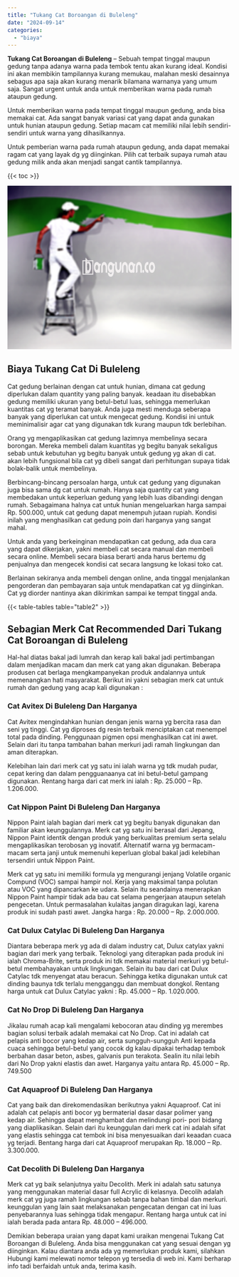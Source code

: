 ```yaml
---
title: "Tukang Cat Boroangan di Buleleng"
date: "2024-09-14"
categories: 
  - "biaya"
---
```


**Tukang Cat Boroangan di Buleleng** – Sebuah tempat tinggal maupun gedung tanpa adanya warna pada tembok tentu akan kurang ideal. Kondisi ini akan membikin tampilannya kurang memukau, malahan meski desainnya sebagus apa saja akan kurang menarik bilamana warnanya yang umum saja. Sangat urgent untuk anda untuk memberikan warna pada rumah ataupun gedung.

Untuk memberikan warna pada tempat tinggal maupun gedung, anda bisa memakai cat. Ada sangat banyak variasi cat yang dapat anda gunakan untuk hunian ataupun gedung. Setiap macam cat memiliki nilai lebih sendiri-sendiri untuk warna yang dihasilkannya.

Untuk pemberian warna pada rumah ataupun gedung, anda dapat memakai ragam cat yang layak dg yg diinginkan. Pilih cat terbaik supaya rumah atau gedung milik anda akan menjadi sangat cantik tampilannya.

{{< toc >}}

![Tukang Cat Boroangan di Buleleng](/images/jasa-cat-murah15.png)

## Biaya Tukang Cat Di Buleleng

Cat gedung berlainan dengan cat untuk hunian, dimana cat gedung diperlukan dalam quantity yang paling banyak. keadaan itu disebabkan gedung memiliki ukuran yang betul-betul luas, sehingga memerlukan kuantitas cat yg teramat banyak. Anda juga mesti menduga seberapa banyak yang diperlukan cat untuk mengecat gedung. Kondisi ini untuk meminimalisir agar cat yang digunakan tdk kurang maupun tdk berlebihan.

Orang yg mengaplikasikan cat gedung lazimnya membelinya secara borongan. Mereka membeli dalam kuantitas yg begitu banyak sekaligus sebab untuk kebutuhan yg begitu banyak untuk gedung yg akan di cat. akan lebih fungsional bila cat yg dibeli sangat dari perhitungan supaya tidak bolak-balik untuk membelinya.

Berbincang-bincang persoalan harga, untuk cat gedung yang digunakan juga bisa sama dg cat untuk rumah. Hanya saja quantity cat yang membedakan untuk keperluan gedung yang lebih luas dibandingi dengan rumah. Sebagaimana halnya cat untuk hunian mengeluarkan harga sampai Rp. 500.000, untuk cat gedung dapat menempuh jutaan rupiah. Kondisi inilah yang menghasilkan cat gedung poin dari harganya yang sangat mahal.

Untuk anda yang berkeinginan mendapatkan cat gedung, ada dua cara yang dapat dikerjakan, yakni membeli cat secara manual dan membeli secara online. Membeli secara biasa berarti anda harus bertemu dg penjualnya dan mengecek kondisi cat secara langsung ke lokasi toko cat.

Berlainan sekiranya anda membeli dengan online, anda tinggal menjalankan pengorderan dan pembayaran saja untuk mendapatkan cat yg diinginkan. Cat yg diorder nantinya akan dikirimkan sampai ke tempat tinggal anda.

{{< table-tables table="table2" >}}

## Sebagian Merk Cat Recommended Dari Tukang Cat Boroangan di Buleleng

Hal-hal diatas bakal jadi lumrah dan kerap kali bakal jadi pertimbangan dalam menjadikan macam dan merk cat yang akan digunakan. Beberapa produsen cat berlaga mengkampanyekan produk andalannya untuk memenangkan hati masyarakat. Berikut ini yakni sebagian merk cat untuk rumah dan gedung yang acap kali digunakan :

### Cat Avitex Di Buleleng Dan Harganya

Cat Avitex mengindahkan hunian dengan jenis warna yg bercita rasa dan seni yg tinggi. Cat yg diproses dg resin terbaik menciptakan cat menempel total pada dinding. Penggunaan pigmen opsi menghasilkan cat ini awet. Selain dari itu tanpa tambahan bahan merkuri jadi ramah lingkungan dan aman diterapkan.

Kelebihan lain dari merk cat yg satu ini ialah warna yg tdk mudah pudar, cepat kering dan dalam pengguanaanya cat ini betul-betul gampang digunakan. Rentang harga dari cat merk ini ialah : Rp. 25.000 – Rp. 1.206.000.

### Cat Nippon Paint Di Buleleng Dan Harganya

Nippon Paint ialah bagian dari merk cat yg begitu banyak digunakan dan familiar akan keunggulannya. Merk cat yg satu ini berasal dari Jepang, Nippon Paint identik dengan produk yang berkualitas premium serta selalu mengaplikasikan terobosan yg inovatif. Alternatif warna yg bermacam-macam serta janji untuk memenuhi keperluan global bakal jadi kelebihan tersendiri untuk Nippon Paint.

Merk cat yg satu ini memiliki formula yg mengurangi jenjang Volatile organic Compund (VOC) sampai hampir nol. Kerja yang maksimal tanpa polutan atau VOC yang dipancarkan ke udara. Selain itu seandainya menerapkan Nippon Paint hampir tidak ada bau cat selama pengerjaan ataupun setelah pengecetan. Untuk permasalahan kulaitas jangan diragukan lagi, karena produk ini sudah pasti awet. Jangka harga : Rp. 20.000 – Rp. 2.000.000.

### Cat Dulux Catylac Di Buleleng Dan Harganya

Diantara beberapa merk yg ada di dalam industry cat, Dulux catylax yakni bagian dari merk yang terbaik. Teknologi yang diterapkan pada produk ini ialah Chroma-Brite, serta produk ini tdk memakai material merkuri yg betul-betul membahayakan untuk lingkungan. Selain itu bau dari cat Dulux Catylac tdk menyengat atau beracun. Sehingga ketika digunakan untuk cat dinding baunya tdk terlalu mengganggu dan membuat dongkol. Rentang harga untuk cat Dulux Catylac yakni : Rp. 45.000 – Rp. 1.020.000.

### Cat No Drop Di Buleleng Dan Harganya

Jikalau rumah acap kali mengalami kebocoran atau dinding yg merembes bagian solusi terbaik adalah memakai cat No Drop. Cat ini adalah cat pelapis anti bocor yang kedap air, serta sungguh-sungguh Anti kepada cuaca sehingga betul-betul yang cocok dg kalau dipakai terhadap tembok berbahan dasar beton, asbes, galvanis pun terakota. Sealin itu nilai lebih dari No Drop yakni elastis dan awet. Harganya yaitu antara Rp. 45.000 – Rp. 749.500

### Cat Aquaproof Di Buleleng Dan Harganya

Cat yang baik dan direkomendasikan berikutnya yakni Aquaproof. Cat ini adalah cat pelapis anti bocor yg bermaterial dasar dasar polimer yang kedap air. Sehingga dapat menghambat dan melindungi pori- pori bidang yang diaplikasikan. Selain dari itu keunggulan dari merk cat ini adalah sifat yang elastis sehingga cat tembok ini bisa menyesuaikan dari keaadan cuaca yg terjadi. Bentang harga dari cat Aquaproof merupakan Rp. 18.000 – Rp. 3.300.000.

### Cat Decolith Di Buleleng Dan Harganya

Merk cat yg baik selanjutnya yaitu Decolith. Merk ini adalah satu satunya yang menggunakan material dasar full Acrylic di kelasnya. Decolih adalah merk cat yg juga ramah lingkungan sebab tanpa bahan timbal dan merkuri. keunggulan yang lain saat melaksanakan pengecatan dengan cat ini luas penyebarannya luas sehingga tidak mengapur. Rentang harga untuk cat ini ialah berada pada antara Rp. 48.000 – 496.000.

Demikian beberapa uraian yang dapat kami uraikan mengenai Tukang Cat Boroangan di Buleleng. Anda bisa menggunakan cat yang sesuai dengan yg diinginkan. Kalau diantara anda ada yg memerlukan produk kami, silahkan Hubungi kami melewati nomor telepon yg tersedia di web ini. Kami berharap info tadi berfaidah untuk anda, terima kasih.
